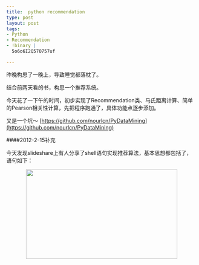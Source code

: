 ```yaml
---
title:  python recommendation
type: post
layout: post
tags: 
- Python
- Recommendation
- !binary |
  5o6o6I2Q57O757uf

---
```


昨晚构思了一晚上，导致睡觉都落枕了。

结合前两天看的书，构思一个推荐系统。

今天花了一下午的时间，初步实现了Recommendation类、马氏距离计算、简单的Pearson相关性计算，先把程序跑通了，具体功能点逐步添加。

又是一个坑～ [https://github.com/nourlcn/PyDataMining](https://github.com/nourlcn/PyDataMining)

####2012-2-15补充

今天发现slideshare上有人分享了shell语句实现推荐算法，基本思想都包括了，语句如下：<br /><div style="clear: both; text-align: center;"><a href="http://i1218.photobucket.com/albums/dd413/nourlcn/wordpressblog/2012-02-15-222602_680x404_scrot.png" style="margin-left: 1em; margin-right: 1em;"><img border="0" height="237" src="http://i1218.photobucket.com/albums/dd413/nourlcn/wordpressblog/2012-02-15-222602_680x404_scrot.png" width="400" /></a></div>

